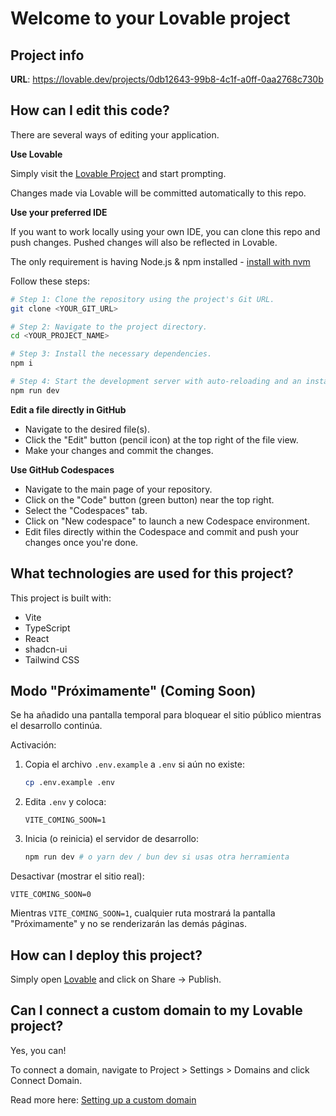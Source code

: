 # Welcome to your Lovable project

## Project info

**URL**: https://lovable.dev/projects/0db12643-99b8-4c1f-a0ff-0aa2768c730b

## How can I edit this code?

There are several ways of editing your application.

**Use Lovable**

Simply visit the [Lovable Project](https://lovable.dev/projects/0db12643-99b8-4c1f-a0ff-0aa2768c730b) and start prompting.

Changes made via Lovable will be committed automatically to this repo.

**Use your preferred IDE**

If you want to work locally using your own IDE, you can clone this repo and push changes. Pushed changes will also be reflected in Lovable.

The only requirement is having Node.js & npm installed - [install with nvm](https://github.com/nvm-sh/nvm#installing-and-updating)

Follow these steps:

```sh
# Step 1: Clone the repository using the project's Git URL.
git clone <YOUR_GIT_URL>

# Step 2: Navigate to the project directory.
cd <YOUR_PROJECT_NAME>

# Step 3: Install the necessary dependencies.
npm i

# Step 4: Start the development server with auto-reloading and an instant preview.
npm run dev
```

**Edit a file directly in GitHub**

- Navigate to the desired file(s).
- Click the "Edit" button (pencil icon) at the top right of the file view.
- Make your changes and commit the changes.

**Use GitHub Codespaces**

- Navigate to the main page of your repository.
- Click on the "Code" button (green button) near the top right.
- Select the "Codespaces" tab.
- Click on "New codespace" to launch a new Codespace environment.
- Edit files directly within the Codespace and commit and push your changes once you're done.

## What technologies are used for this project?

This project is built with:

- Vite
- TypeScript
- React
- shadcn-ui
- Tailwind CSS

## Modo "Próximamente" (Coming Soon)

Se ha añadido una pantalla temporal para bloquear el sitio público mientras el desarrollo continúa.

Activación:

1. Copia el archivo `.env.example` a `.env` si aún no existe:
	```sh
	cp .env.example .env
	```
2. Edita `.env` y coloca:
	```env
	VITE_COMING_SOON=1
	```
3. Inicia (o reinicia) el servidor de desarrollo:
	```sh
	npm run dev # o yarn dev / bun dev si usas otra herramienta
	```

Desactivar (mostrar el sitio real):

```env
VITE_COMING_SOON=0
```

Mientras `VITE_COMING_SOON=1`, cualquier ruta mostrará la pantalla "Próximamente" y no se renderizarán las demás páginas.

## How can I deploy this project?

Simply open [Lovable](https://lovable.dev/projects/0db12643-99b8-4c1f-a0ff-0aa2768c730b) and click on Share -> Publish.

## Can I connect a custom domain to my Lovable project?

Yes, you can!

To connect a domain, navigate to Project > Settings > Domains and click Connect Domain.

Read more here: [Setting up a custom domain](https://docs.lovable.dev/tips-tricks/custom-domain#step-by-step-guide)
